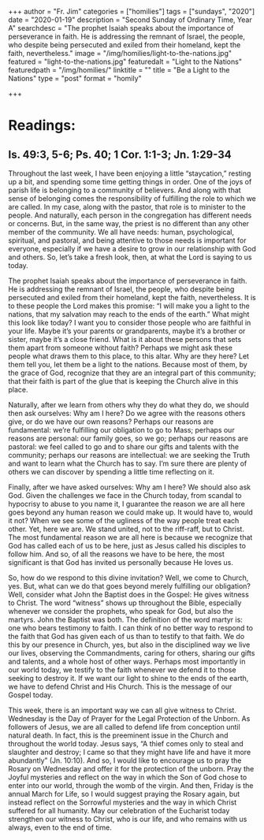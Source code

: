 +++
author = "Fr. Jim"
categories = ["homilies"]
tags = ["sundays", "2020"]
date = "2020-01-19"
description = "Second Sunday of Ordinary Time, Year A"
searchdesc = "The prophet Isaiah speaks about the importance of perseverance in faith. He is addressing the remnant of Israel, the people, who despite being persecuted and exiled from their homeland, kept the faith, nevertheless."
image = "/img/homilies/light-to-the-nations.jpg"
featured = "light-to-the-nations.jpg"
featuredalt = "Light to the Nations"
featuredpath = "/img/homilies/"
linktitle = ""
title = "Be a Light to the Nations"
type = "post"
format = "homily"

+++

# Readings:
## Is. 49:3, 5-6; Ps. 40; 1 Cor. 1:1-3; Jn. 1:29-34

Throughout the last week, I have been enjoying a little “staycation,” resting up a bit, and spending some time getting things in order. One of the joys of parish life is belonging to a community of believers. And along with that sense of belonging comes the responsibility of fulfilling the role to which we are called. In my case, along with the pastor, that role is to minister to the people. And naturally, each person in the congregation has different needs or concerns. But, in the same way, the priest is no different than any other member of the community. We all have needs: human, psychological, spiritual, and pastoral, and being attentive to those needs is important for everyone, especially if we have a desire to grow in our relationship with God and others. So, let’s take a fresh look, then, at what the Lord is saying to us today.

The prophet Isaiah speaks about the importance of perseverance in faith. He is addressing the remnant of Israel, the people, who despite being persecuted and exiled from their homeland, kept the faith, nevertheless. It is to these people the Lord makes this promise: “I will make you a light to the nations, that my salvation may reach to the ends of the earth.” What might this look like today? I want you to consider those people who are faithful in your life. Maybe it’s your parents or grandparents, maybe it’s a brother or sister, maybe it’s a close friend. What is it about these persons that sets them apart from someone without faith? Perhaps we might ask these people what draws them to this place, to this altar. Why are they here? Let them tell you, let them be a light to the nations. Because most of them, by the grace of God, recognize that they are an integral part of this community; that their faith is part of the glue that is keeping the Church alive in this place.

Naturally, after we learn from others why they do what they do, we should then ask ourselves: Why am I here? Do we agree with the reasons others give, or do we have our own reasons? Perhaps our reasons are fundamental: we’re fulfilling our obligation to go to Mass; perhaps our reasons are personal: our family goes, so we go; perhaps our reasons are pastoral: we feel called to go and to share our gifts and talents with the community; perhaps our reasons are intellectual: we are seeking the Truth and want to learn what the Church has to say. I’m sure there are plenty of others we can discover by spending a little time reflecting on it.

Finally, after we have asked ourselves: Why am I here? We should also ask God. Given the challenges we face in the Church today, from scandal to hypocrisy to abuse to you name it, I guarantee the reason we are all here goes beyond any human reason we could make up. It would have to, would it not? When we see some of the ugliness of the way people treat each other. Yet, here we are. We stand united, not to the riff-raff, but to Christ. The most fundamental reason we are all here is because we recognize that God has called each of us to be here, just as Jesus called his disciples to follow him. And so, of all the reasons we have to be here, the most significant is that God has invited us personally because He loves us.

So, how do we respond to this divine invitation? Well, we come to Church, yes. But, what can we do that goes beyond merely fulfilling our obligation? Well, consider what John the Baptist does in the Gospel: He gives witness to Christ. The word “witness” shows up throughout the Bible, especially whenever we consider the prophets, who speak for God, but also the martyrs. John the Baptist was both. The definition of the word martyr is: one who bears testimony to faith. I can think of no better way to respond to the faith that God has given each of us than to testify to that faith. We do this by our presence in Church, yes, but also in the disciplined way we live our lives, observing the Commandments, caring for others, sharing our gifts and talents, and a whole host of other ways. Perhaps most importantly in our world today, we testify to the faith whenever we defend it to those seeking to destroy it. If we want our light to shine to the ends of the earth, we have to defend Christ and His Church. This is the message of our Gospel today.

This week, there is an important way we can all give witness to Christ. Wednesday is the Day of Prayer for the Legal Protection of the Unborn. As followers of Jesus, we are all called to defend life from conception until natural death. In fact, this is the preeminent issue in the Church and throughout the world today. Jesus says, “A thief comes only to steal and slaughter and destroy; I came so that they might have life and have it more abundantly” (Jn. 10:10). And so, I would like to encourage us to pray the Rosary on Wednesday and offer it for the protection of the unborn. Pray the Joyful mysteries and reflect on the way in which the Son of God chose to enter into our world, through the womb of the virgin. And then, Friday is the annual March for Life, so I would suggest praying the Rosary again, but instead reflect on the Sorrowful mysteries and the way in which Christ suffered for all humanity. May our celebration of the Eucharist today strengthen our witness to Christ, who is our life, and who remains with us always, even to the end of time.
